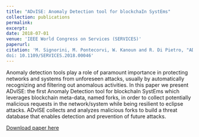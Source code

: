 ```yaml
---
title: "ADvISE: Anomaly Detection tool for blockchaIn SystEms"
collection: publications
permalink: 
excerpt:
date: 2018-07-01
venue: 'IEEE World Congress on Services (SERVICES)'
paperurl:
citation: 'M. Signorini, M. Pontecorvi, W. Kanoun and R. Di Pietro, "ADvISE: Anomaly Detection tool for blockchaIn SystEms," 2018 IEEE World Congress on Services (SERVICES), San Francisco, CA, 2018, pp. 65-66.
doi: 10.1109/SERVICES.2018.00046'
---
```

Anomaly detection tools play a role of paramount importance in protecting networks and systems from unforeseen attacks, usually by automatically recognizing and filtering out anomalous activities. In this paper we present ADvISE: the first Anomaly Detection tool for blockchaIn SystEms which leverages blockchain meta-data, named forks, in order to collect potentially malicious requests in the network/system while being resilient to eclipse attacks. ADvISE collects and analyzes malicious forks to build a threat database that enables detection and prevention of future attacks.

[Download paper here](http://ieeexplore.ieee.org/stamp/stamp.jsp?tp=&arnumber=8495798&isnumber=8495752)
